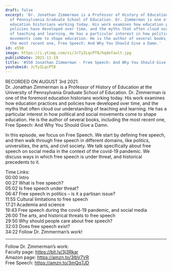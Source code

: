 ```yaml
---
draft: false
excerpt: 'Dr. Jonathan Zimmerman is a Professor of History of Education at the University
  of Pennsylvania Graduate School of Education. Dr. Zimmerman is one of the foremost
  education historians working today. His work examines how education practices and
  policies have developed over time, and the myths that often cloud our understanding
  of teaching and learning. He has a particular interest in how political and social
  movements come to shape education. He is the author of several books, including
  the most recent one, Free Speech: And Why You Should Give a Damn.'
id: e550
image: https://i.ytimg.com/vi/JcTyILqcPT8/hqdefault.jpg
publishDate: 2021-11-19
title: '#550 Jonathan Zimmerman - Free Speech: And Why You Should Give a Damn'
youtubeid: JcTyILqcPT8
---
```

RECORDED ON AUGUST 3rd 2021.  
Dr. Jonathan Zimmerman is a Professor of History of Education at the University of Pennsylvania Graduate School of Education. Dr. Zimmerman is one of the foremost education historians working today. His work examines how education practices and policies have developed over time, and the myths that often cloud our understanding of teaching and learning. He has a particular interest in how political and social movements come to shape education. He is the author of several books, including the most recent one, Free Speech: And Why You Should Give a Damn.

In this episode, we focus on Free Speech. We start by defining free speech, and then walk through free speech in different domains, like politics, universities, the arts, and civil society. We talk specifically about free speech on social media in the context of the covid-19 pandemic. We discuss ways in which free speech is under threat, and historical precedents to it.

Time Links:  
00:00  Intro  
00:27  What is free speech?  
05:02  Is free speech under threat?  
06:47  Free speech in politics – is it a partisan issue?  
11:55  Cultural limitations to free speech  
17:21  Academia and science  
19:43  Free speech during the covid-19 pandemic, and social media  
26:00  The arts, and historical threats to free speech  
29:50  Why should people care about free speech?  
32:03  Does free speech exist?  
34:22  Follow Dr. Zimmerman’s work!

---

Follow Dr. Zimmerman’s work:  
Faculty page: https://bit.ly/3j3Rkar  
Amazon page: https://amzn.to/3lbV7VR  
Free Speech: https://amzn.to/3mQq7JD
